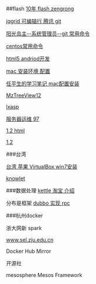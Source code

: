 ##flash
[10年 flash zengrong](http://zengrong.net/anetoolkit)

[jqgrid 可编辑行 腾讯 git](https://github.com/jiangyuan/blog/blob/master/note/docOfjqGrid/%E7%BC%96%E8%BE%91%E4%B9%8B%E4%B8%89%20%E8%A1%8C%E5%86%85%E7%BC%96%E8%BE%91.md)

[阳光岛主--系统管理员--git 常用命令](http://blog.csdn.net/ithomer/article/details/7529022)

[centos常用命令](http://blog.csdn.net/ithomer/article/details/19647645)

[html5 andriod开发](http://foocoder.com/blog/wo-zai-yong-de-macruan-jian.html/#/index)

[mac 安装环境 配置](http://code.tutsplus.com/tutorials/setting-up-a-mac-dev-machine-from-zero-to-hero-with-dotfiles--net-35449)

[任平生的学习笔记 mac配置安装](http://note.rpsh.net/)

[MzTreeView12](http://read.pudn.com/downloads151/sourcecode/java/659845/%E6%A0%91%E7%BB%93%E6%9E%84%E5%9B%BE/js/MzTreeView12.js__.htm)

[lxasp](http://www.lxasp.com)

[服务器运维 97](http://www.ha97.com/category/%E4%B8%AA%E4%BA%BA%E6%97%A5%E8%AE%B0)

[1.2 html](https://code.google.com/p/bishewang/source/browse/trunk/js%E7%BB%84%E4%BB%B6/%E6%A0%91%E6%8E%A7%E4%BB%B6/MzTreeView%20v1/MzTreeView12.js)

[1.2](https://code.google.com/p/keey-money-sensely-system/source/browse/trunk/allCode/NewHibernateMoney/WebRoot/js/jstree/js/?r=26)

###台湾

[台湾 苹果 VirtualBox win7安装](http://www.macuknow.com/node/813)

[knowlet](http://knowlet3389.blogspot.com/)

###数据处理
[kettle 淘宝 介绍](http://www.hidehai.com/)

分布是框架
[dubbo 实现 rpc](http://shiyanjun.cn/archives/341.html)

###杭州docker

浙大网新 spark

www.sel.zju.edu.cn

Docker Hub Mirror

开源社

mesosphere  Mesos Framework




